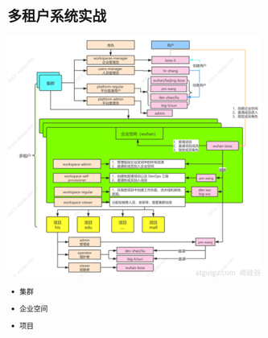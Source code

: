 # 多租户系统实战

![img](assets/1631589337850-64ced113-11ed-4c25-99b0-5b101995cecf.png)

- 集群
- 企业空间

- 项目  